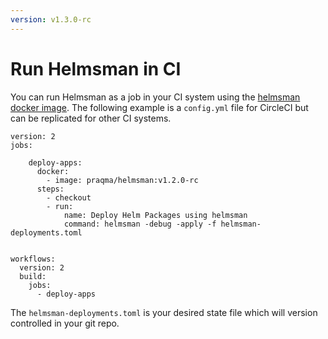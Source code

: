 ```yaml
---
version: v1.3.0-rc
---
```


# Run Helmsman in CI

You can run Helmsman as a job in your CI system using the [helmsman docker image](https://hub.docker.com/r/praqma/helmsman/). 
The following example is a `config.yml` file for CircleCI but can be replicated for other CI systems.

```
version: 2
jobs:
    
    deploy-apps:
      docker:
        - image: praqma/helmsman:v1.2.0-rc
      steps:
        - checkout
        - run:
            name: Deploy Helm Packages using helmsman
            command: helmsman -debug -apply -f helmsman-deployments.toml


workflows:
  version: 2
  build:
    jobs:
      - deploy-apps
``` 

The `helmsman-deployments.toml` is your desired state file which will version controlled in your git repo.